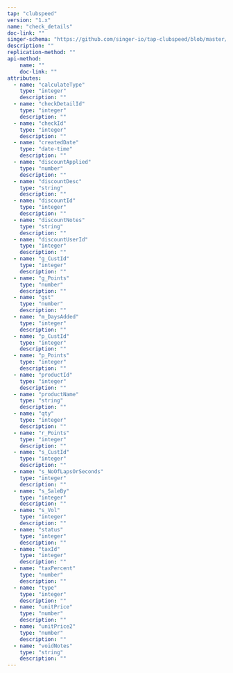 ```yaml
---
tap: "clubspeed"
version: "1.x"
name: "check_details"
doc-link: ""
singer-schema: "https://github.com/singer-io/tap-clubspeed/blob/master/tap_clubspeed/schemas/check_details.json"
description: ""
replication-method: ""
api-method:
    name: ""
    doc-link: ""
attributes:
  - name: "calculateType"
    type: "integer"
    description: ""
  - name: "checkDetailId"
    type: "integer"
    description: ""
  - name: "checkId"
    type: "integer"
    description: ""
  - name: "createdDate"
    type: "date-time"
    description: ""
  - name: "discountApplied"
    type: "number"
    description: ""
  - name: "discountDesc"
    type: "string"
    description: ""
  - name: "discountId"
    type: "integer"
    description: ""
  - name: "discountNotes"
    type: "string"
    description: ""
  - name: "discountUserId"
    type: "integer"
    description: ""
  - name: "g_CustId"
    type: "integer"
    description: ""
  - name: "g_Points"
    type: "number"
    description: ""
  - name: "gst"
    type: "number"
    description: ""
  - name: "m_DaysAdded"
    type: "integer"
    description: ""
  - name: "p_CustId"
    type: "integer"
    description: ""
  - name: "p_Points"
    type: "integer"
    description: ""
  - name: "productId"
    type: "integer"
    description: ""
  - name: "productName"
    type: "string"
    description: ""
  - name: "qty"
    type: "integer"
    description: ""
  - name: "r_Points"
    type: "integer"
    description: ""
  - name: "s_CustId"
    type: "integer"
    description: ""
  - name: "s_NoOfLapsOrSeconds"
    type: "integer"
    description: ""
  - name: "s_SaleBy"
    type: "integer"
    description: ""
  - name: "s_Vol"
    type: "integer"
    description: ""
  - name: "status"
    type: "integer"
    description: ""
  - name: "taxId"
    type: "integer"
    description: ""
  - name: "taxPercent"
    type: "number"
    description: ""
  - name: "type"
    type: "integer"
    description: ""
  - name: "unitPrice"
    type: "number"
    description: ""
  - name: "unitPrice2"
    type: "number"
    description: ""
  - name: "voidNotes"
    type: "string"
    description: ""
---
```

